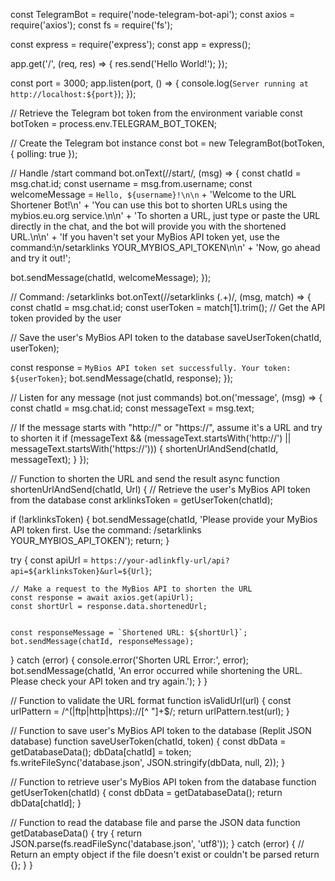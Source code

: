 

const TelegramBot = require('node-telegram-bot-api');
const axios = require('axios');
const fs = require('fs');

const express = require('express');
const app = express();

app.get('/', (req, res) => {
  res.send('Hello World!');
});

const port = 3000;
app.listen(port, () => {
  console.log(`Server running at http://localhost:${port}`);
});

// Retrieve the Telegram bot token from the environment variable
const botToken = process.env.TELEGRAM_BOT_TOKEN;

// Create the Telegram bot instance
const bot = new TelegramBot(botToken, { polling: true });

// Handle /start command
bot.onText(/\/start/, (msg) => {
  const chatId = msg.chat.id;
  const username = msg.from.username;
  const welcomeMessage = `Hello, ${username}!\n\n`
    + 'Welcome to the URL Shortener Bot!\n'
    + 'You can use this bot to shorten URLs using the mybios.eu.org service.\n\n'
    + 'To shorten a URL, just type or paste the URL directly in the chat, and the bot will provide you with the shortened URL.\n\n'
    + 'If you haven\'t set your MyBios API token yet, use the command:\n/setarklinks YOUR_MYBIOS_API_TOKEN\n\n'
    + 'Now, go ahead and try it out!';

  bot.sendMessage(chatId, welcomeMessage);
});


// Command: /setarklinks
bot.onText(/\/setarklinks (.+)/, (msg, match) => {
  const chatId = msg.chat.id;
  const userToken = match[1].trim(); // Get the API token provided by the user

  // Save the user's MyBios API token to the database
  saveUserToken(chatId, userToken);

  const response = `MyBios API token set successfully. Your token: ${userToken}`;
  bot.sendMessage(chatId, response);
});

// Listen for any message (not just commands)
bot.on('message', (msg) => {
  const chatId = msg.chat.id;
  const messageText = msg.text;

  // If the message starts with "http://" or "https://", assume it's a URL and try to shorten it
  if (messageText && (messageText.startsWith('http://') || messageText.startsWith('https://'))) {
    shortenUrlAndSend(chatId, messageText);
  }
});

// Function to shorten the URL and send the result
async function shortenUrlAndSend(chatId, Url) {
  // Retrieve the user's MyBios API token from the database
  const arklinksToken = getUserToken(chatId);

  if (!arklinksToken) {
    bot.sendMessage(chatId, 'Please provide your MyBios API token first. Use the command: /setarklinks YOUR_MYBIOS_API_TOKEN');
    return;
  }

  try {
    const apiUrl = `https://your-adlinkfly-url/api?api=${arklinksToken}&url=${Url}`;

    // Make a request to the MyBios API to shorten the URL
    const response = await axios.get(apiUrl);
    const shortUrl = response.data.shortenedUrl;


    const responseMessage = `Shortened URL: ${shortUrl}`;
    bot.sendMessage(chatId, responseMessage);
  } catch (error) {
    console.error('Shorten URL Error:', error);
    bot.sendMessage(chatId, 'An error occurred while shortening the URL. Please check your API token and try again.');
  }
}

// Function to validate the URL format
function isValidUrl(url) {
  const urlPattern = /^(|ftp|http|https):\/\/[^ "]+$/;
  return urlPattern.test(url);
}

// Function to save user's MyBios API token to the database (Replit JSON database)
function saveUserToken(chatId, token) {
  const dbData = getDatabaseData();
  dbData[chatId] = token;
  fs.writeFileSync('database.json', JSON.stringify(dbData, null, 2));
}

// Function to retrieve user's MyBios API token from the database
function getUserToken(chatId) {
  const dbData = getDatabaseData();
  return dbData[chatId];
}

// Function to read the database file and parse the JSON data
function getDatabaseData() {
  try {
    return JSON.parse(fs.readFileSync('database.json', 'utf8'));
  } catch (error) {
    // Return an empty object if the file doesn't exist or couldn't be parsed
    return {};
  }
}
